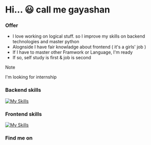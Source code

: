 # Hi... :smiley: call me gayashan

### Offer
* I love working on logical stuff. so I improve my skills on backend technologies and master python
* Alognside I have fair knowladge about frontend ( it's a girls' job )
* If I have to master other Framwork or Language, I'm ready
* If so, self study is first & job is second

> [!NOTE]
> I'm looking for internship 
### Backend skills
[![My Skills](https://skillicons.dev/icons?i=py,django,fastapi,postgres,mongodb,docker,aws,postman,git&theme=light)](https://skillicons.dev)

### Frontend skills
[![My Skills](https://skillicons.dev/icons?i=html,css,js,vue&theme=light)](https://skillicons.dev)

### Find me on
